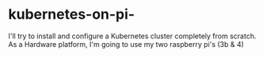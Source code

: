 # kubernetes-on-pi-
I'll try to install and configure a Kubernetes cluster completely from scratch. As a Hardware platform, I'm going to use my two raspberry pi's (3b &amp; 4)
